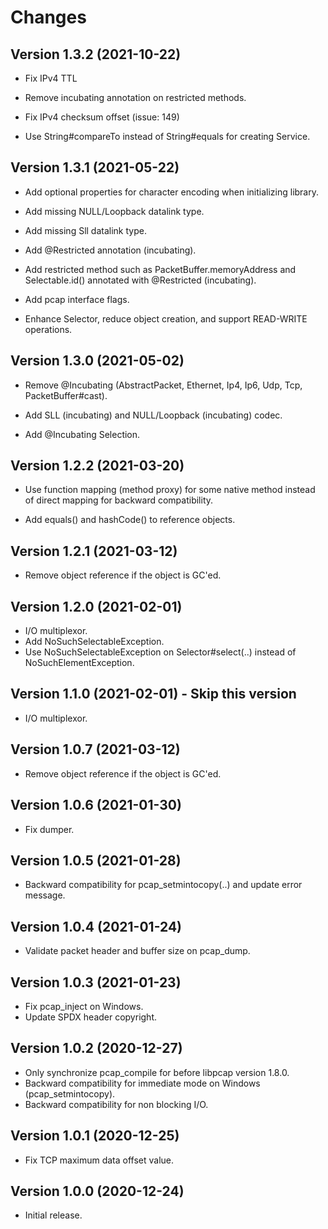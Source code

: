 <!--
SPDX-FileCopyrightText: 2020-2021 Pcap Project
SPDX-License-Identifier: MIT OR Apache-2.0
-->

# Changes

## Version 1.3.2 (2021-10-22)

* Fix IPv4 TTL

* Remove incubating annotation on restricted methods.

* Fix IPv4 checksum offset (issue: 149)

* Use String#compareTo instead of String#equals for creating Service.



## Version 1.3.1 (2021-05-22)

* Add optional properties for character encoding when initializing library.

* Add missing NULL/Loopback datalink type.

* Add missing Sll datalink type.

* Add @Restricted annotation (incubating).

* Add restricted method such as PacketBuffer.memoryAddress and Selectable.id() annotated with @Restricted (incubating).

* Add pcap interface flags.

* Enhance Selector, reduce object creation, and support READ-WRITE operations.



## Version 1.3.0 (2021-05-02)

* Remove @Incubating (AbstractPacket, Ethernet, Ip4, Ip6, Udp, Tcp, PacketBuffer#cast).

* Add SLL (incubating) and NULL/Loopback (incubating) codec.

* Add @Incubating Selection.



## Version 1.2.2 (2021-03-20)

* Use function mapping (method proxy) for some native method instead of direct mapping for backward compatibility.

* Add equals() and hashCode() to reference objects.



## Version 1.2.1 (2021-03-12)

* Remove object reference if the object is GC'ed.



## Version 1.2.0 (2021-02-01)

* I/O multiplexor.
* Add NoSuchSelectableException.
* Use NoSuchSelectableException on Selector#select(..) instead of NoSuchElementException.



## Version 1.1.0 (2021-02-01) - Skip this version

* I/O multiplexor.



## Version 1.0.7 (2021-03-12)

* Remove object reference if the object is GC'ed.



## Version 1.0.6 (2021-01-30)

* Fix dumper.



## Version 1.0.5 (2021-01-28)

* Backward compatibility for pcap_setmintocopy(..) and update error message.



## Version 1.0.4 (2021-01-24)

* Validate packet header and buffer size on pcap_dump.



## Version 1.0.3 (2021-01-23)

* Fix pcap_inject on Windows.
* Update SPDX header copyright.



## Version 1.0.2 (2020-12-27)

* Only synchronize pcap_compile for before libpcap version 1.8.0.
* Backward compatibility for immediate mode on Windows (pcap_setmintocopy).
* Backward compatibility for non blocking I/O.



## Version 1.0.1 (2020-12-25)

* Fix TCP maximum data offset value.



## Version 1.0.0 (2020-12-24)

* Initial release.
